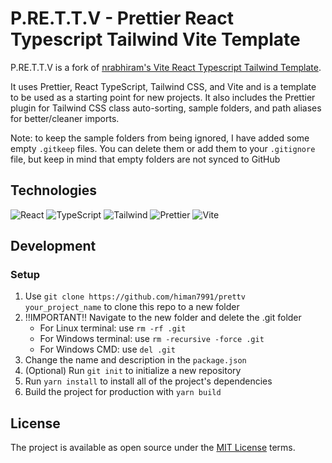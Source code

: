 # P.RE.T.T.V - Prettier React Typescript Tailwind Vite Template

P.RE.T.T.V is a fork of [nrabhiram's Vite React Typescript Tailwind Template](https://github.com/nrabhiram/vite-react-ts-tailwind-template).

It uses Prettier, React TypeScript, Tailwind CSS, and Vite and is a template to be used as a starting point for new projects. It also includes the Prettier plugin for Tailwind CSS class auto-sorting, sample folders, and path aliases for better/cleaner imports.

Note: to keep the sample folders from being ignored, I have added some empty `.gitkeep` files. You can delete them or add them to your `.gitignore` file, but keep in mind that empty folders are not synced to GitHub

## Technologies

![React](https://img.shields.io/badge/frontend-react-61DBFB?style=flat&logo=react)
![TypeScript](https://img.shields.io/badge/frontend-ts-blue?style=flat&logo=typescript)
![Tailwind](https://img.shields.io/badge/frontend-tailwind-00C4C4?style=flat&logo=tailwindcss)
![Prettier](https://img.shields.io/badge/formatter-prettier-F8BC45?style=flat&logo=prettier)
![Vite](https://img.shields.io/badge/build-vite-A855F7?style=flat&logo=vite)

## Development

### Setup

1. Use `git clone https://github.com/himan7991/prettv your_project_name` to clone this repo to a new folder
2. ‼️IMPORTANT‼️ Navigate to the new folder and delete the .git folder
    - For Linux terminal: use `rm -rf .git`
    - For Windows terminal: use `rm -recursive -force .git`
    - For Windows CMD: use `del .git`
4. Change the name and description in the `package.json`
5. (Optional) Run `git init` to initialize a new repository  
6. Run `yarn install` to install all of the project's dependencies
7. Build the project for production with `yarn build`

## License

The project is available as open source under the [MIT License](LICENSE) terms.
